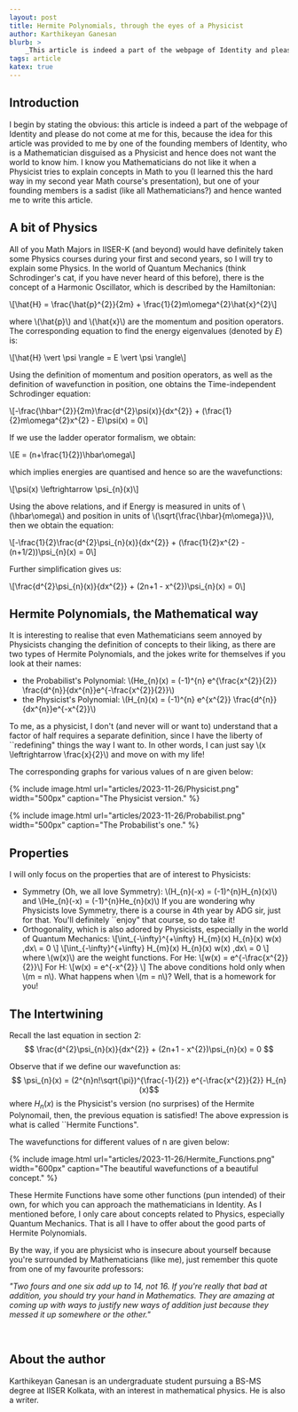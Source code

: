```yaml
---
layout: post
title: Hermite Polynomials, through the eyes of a Physicist
author: Karthikeyan Ganesan
blurb: >
    _This article is indeed a part of the webpage of Identity and please do not come at me for this, because the idea for this article was provided to me by one of the founding members of Identity, who is a Mathematician disguised as a Physicist and hence does not want the world to know him. I know you Mathematicians do not like it when a Physicist tries to explain concepts in Math to you..._
tags: article
katex: true
---
```



## Introduction

I begin by stating the obvious: this article is indeed a part of the webpage of Identity and please do not come at me for this, because the idea for this article was provided to me by one of the founding members of Identity, who is a Mathematician disguised as a Physicist and hence does not want the world to know him. I know you Mathematicians do not like it when a Physicist tries to explain concepts in Math to you (I learned this the hard way in my second year Math course's presentation), but one of your founding members is a sadist (like all Mathematicians?) and hence wanted me to write this article. 

## A bit of Physics

All of you Math Majors in IISER-K (and beyond) would have definitely taken some Physics courses during your first and second years, so I will try to explain some Physics. In the world of Quantum Mechanics (think Schrodinger's cat, if you have never heard of this before), there is the concept of a Harmonic Oscillator, which is described by the Hamiltonian:

\\[\hat{H} = \frac{\hat{p}^{2}}{2m} + \frac{1}{2}m\omega^{2}\hat{x}^{2}\\]

where \\(\hat{p}\\) and \\(\hat{x}\\) are the momentum and position operators.
The corresponding equation to find the energy eigenvalues (denoted by $E$) is:

\\[\hat{H} \vert \psi \rangle = E \vert \psi \rangle\\]


Using the definition of momentum and position operators, as well as the definition of wavefunction in position, one obtains the Time-independent Schrodinger equation:

\\[-\frac{\hbar^{2}}{2m}\frac{d^{2}\psi(x)}{dx^{2}} + (\frac{1}{2}m\omega^{2}x^{2} - E)\psi(x) = 0\\]

If we use the ladder operator formalism, we obtain:

\\[E = (n+\frac{1}{2})\hbar\omega\\]

which implies energies are quantised and hence so are the wavefunctions:

\\[\psi(x) \leftrightarrow \psi_{n}(x)\\]

Using the above relations, and if Energy is measured in units of \\(\hbar\omega\\) and position in units of \\(\sqrt{\frac{\hbar}{m\omega}}\\), then we obtain the equation:

\\[-\frac{1}{2}\frac{d^{2}\psi_{n}(x)}{dx^{2}} + (\frac{1}{2}x^{2} - (n+1/2))\psi_{n}(x) = 0\\]

Further simplification gives us:

\\[\frac{d^{2}\psi_{n}(x)}{dx^{2}} + (2n+1 - x^{2})\psi_{n}(x) = 0\\]


## Hermite Polynomials, the Mathematical way

It is interesting to realise that even Mathematicians seem annoyed by Physicists changing the definition of concepts to their liking, as there are two types of Hermite Polynomials, and the jokes write for themselves if you look at their names:

- the Probabilist's Polynomial: \\(He_{n}(x) = (-1)^{n} e^{\frac{x^{2}}{2}} \frac{d^{n}}{dx^{n}}e^{-\frac{x^{2}}{2}}\\)
- the Physicist's Polynomial: \\(H_{n}(x) = (-1)^{n} e^{x^{2}} \frac{d^{n}}{dx^{n}}e^{-x^{2}}\\)

To me, as a physicist, I don't (and never will or want to) understand that a factor of half requires a separate definition, since I have the liberty of ``redefining" things the way I want to. In other words, I can just say \\(x \leftrightarrow \frac{x}{2}\\) and move on with my life!






The corresponding graphs for various values of n are given below:

{% include image.html 
    url="articles/2023-11-26/Physicist.png"
    width="500px"
    caption="The Physicist version."
%}

{% include image.html 
    url="articles/2023-11-26/Probabilist.png"
    width="500px"
    caption="The Probabilist's one."
%}



## Properties

I will only focus on the properties that are of interest to Physicists:

- Symmetry (Oh, we all love Symmetry): \\(H_{n}(-x) = (-1)^{n}H_{n}(x)\\) and \\(He_{n}(-x) = (-1)^{n}He_{n}(x)\\)
    If you are wondering why Physicists love Symmetry, there is a course in 4th year by ADG sir, just for that. You'll definitely ``enjoy" that course, so do take it!
- Orthogonality, which is also adored by Physicists, especially in the world of Quantum Mechanics:
    \\[\int_{-\infty}^{+\infty} H_{m}(x) H_{n}(x) w(x) \,dx\ = 0 \\]
    \\[\int_{-\infty}^{+\infty} H_{m}(x) H_{n}(x) w(x) \,dx\ = 0  \\]
    where \\(w(x)\\) are the weight functions. For He: 
    \\[w(x) = e^{-\frac{x^{2}}{2}}\\]
    For H:
    \\[w(x) = e^{-x^{2}} \\]
    The above conditions hold only when \\(m = n\\). What happens when \\(m = n\\)? Well, that is a homework for you!

## The Intertwining

Recall the last equation in section 2:
$$ \frac{d^{2}\psi_{n}(x)}{dx^{2}} + (2n+1 - x^{2})\psi_{n}(x) = 0  $$

Observe that if we define our wavefunction as:
$$ \psi_{n}(x) = (2^{n}n!\sqrt{\pi})^{\frac{-1}{2}} e^{-\frac{x^{2}}{2}} H_{n}(x)$$
where $H_{n}(x)$ is the Physicist's version (no surprises) of the Hermite Polynomail, then, the previous equation is satisfied! The above expression is what is called ``Hermite Functions".






The wavefunctions for different values of n are given below:

{% include image.html 
    url="articles/2023-11-26/Hermite_Functions.png"
    width="600px"
    caption="The beautiful wavefunctions of a beautiful concept."
%}


These Hermite Functions have some other functions (pun intended) of their own, for which you can approach the mathematicians in Identity. As I mentioned before, I only care about concepts related to Physics, especially Quantum Mechanics. That is all I have to offer about the good parts of Hermite Polynomials. 


By the way, if you are physicist who is insecure about yourself because you're surrounded by Mathematicians (like me), just remember this quote from one of my favourite professors:


_"Two fours and one six add up to 14, not 16. If you're really that bad at addition, you should try your hand in Mathematics. They are amazing at coming up with ways to justify new ways of addition just because they messed it up somewhere or the other."_



<br>

## About the author

Karthikeyan Ganesan is an undergraduate student pursuing a BS-MS degree at IISER Kolkata, with an interest in mathematical physics.
He is also a writer. 